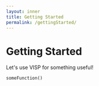 ```yaml
---
layout: inner
title: Getting Started
permalink: /gettingStarted/
---
```


# Getting Started

Let's use VISP for something useful!

`someFunction()`
